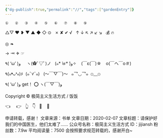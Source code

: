 ```yaml
---
{"dg-publish":true,"permalink":"//","tags":["gardenEntry"]}
---
```






	①   ②   ③   ④   ⑤   ⑥   ⑦   ⑧   ⑨ 


△▽ ❤ ❥ ▼ ▲ ◆ ◇ ⊙   ✗ ✘ ✔ √   ↑ ↓ ↖ ↗ ↙ ↘   💰 🔥 


◎     ❧

→   ⇥   ✈  ☞

٩( ‘ω’ )و     ヽ(✿ﾟ▽ﾟ)ノ   (๑* ̀ㅂ* ́)و✧    (￣ε(￣)☆    o(￣ヘ￣o＃) 

٩(๑❛ᴗ❛๑)۶  (๑¯∀¯๑)   (～￣▽￣)～   ๑乛◡乛๑  ⊙﹏⊙ 

٩( ‘ω’ )و get！ ⭕    ヽ(￣▽￣)و


Copyright © 极简主义生活方式 / 饭饭 


👈     👉   👆   👇   👊    👏 


申请转载，感谢！ 
文章来源：书单 
文章日期：2020-02-07 
文章标题：请保护好我们的中国医生，他们太难了…… 
公众号名称：极简主义生活方式  ID：jijiansh
粉丝数：7.9w 平均阅读量：7500 
会按照要求规范转载的，感谢开白~ 

